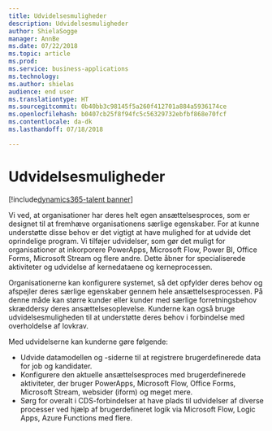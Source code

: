 ```yaml
---
title: Udvidelsesmuligheder
description: Udvidelsesmuligheder
author: ShielaSogge
manager: AnnBe
ms.date: 07/22/2018
ms.topic: article
ms.prod: 
ms.service: business-applications
ms.technology: 
ms.author: shielas
audience: end user
ms.translationtype: HT
ms.sourcegitcommit: 0b40bb3c98145f5a260f412701a884a5936174ce
ms.openlocfilehash: b0407cb25f8f94fc5c56329732ebfbf868e70fcf
ms.contentlocale: da-dk
ms.lasthandoff: 07/18/2018

---
```


# <a name="extensibility"></a>Udvidelsesmuligheder

[!include[dynamics365-talent banner](../../includes/dynamics365-talent.md)]

Vi ved, at organisationer har deres helt egen ansættelsesproces, som er designet til at fremhæve organisationens særlige egenskaber. For at kunne understøtte disse behov er det vigtigt at have mulighed for at udvide det oprindelige program. Vi tilføjer udvidelser, som gør det muligt for organisationer at inkorporere PowerApps, Microsoft Flow, Power BI, Office Forms, Microsoft Stream og flere andre. Dette åbner for specialiserede aktiviteter og udvidelse af kernedataene og kerneprocessen.

Organisationerne kan konfigurere systemet, så det opfylder deres behov og afspejler deres særlige egenskaber gennem hele ansættelsesprocessen. På denne måde kan større kunder eller kunder med særlige forretningsbehov skræddersy deres ansættelsesoplevelse. Kunderne kan også bruge udvidelsesmuligheden til at understøtte deres behov i forbindelse med overholdelse af lovkrav.

Med udvidelserne kan kunderne gøre følgende:

-   Udvide datamodellen og -siderne til at registrere brugerdefinerede data for job og kandidater.
-   Konfigurere den aktuelle ansættelsesproces med brugerdefinerede aktiviteter, der bruger PowerApps, Microsoft Flow, Office Forms, Microsoft Stream, websider (iform) og meget mere.
-   Sørg for overalt i CDS-forbindelser at have plads til udvidelser af diverse processer ved hjælp af brugerdefineret logik via Microsoft Flow, Logic Apps, Azure Functions med flere.

<!--
## Who uses this feature
This feature is mainly used by admins and key recruiting personnel.
## Setup required
Extensibility is all about setup and configuration. This feature enables many
more options to be used in application setup.
## Availability
Cloud
## Regional availability
Global
-->

